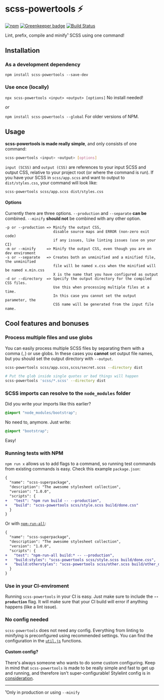 # scss-powertools :zap:
[![npm](https://img.shields.io/npm/v/scss-powertools.svg)](https://www.npmjs.com/package/scss-powertools)
[![Greenkeeper badge](https://badges.greenkeeper.io/Tutrox/scss-powertools.svg)](https://greenkeeper.io/)
[![Build Status](https://travis-ci.org/Tutrox/scss-powertools.svg?branch=master)](https://travis-ci.org/Tutrox/scss-powertools)

Lint, prefix, compile and minify¹ SCSS using one command!

## Installation
### As a development dependency

`npm install scss-powertools --save-dev`

### Use once (locally)

`npx scss-powertools <input> <output> [options]` No install needed!

_or_

`npm install scss-powertools --global` For older versions of NPM.

## Usage
**scss-powertools is made really simple**, and only consists of one command:

```bash
scss-powertools <input> <output> [options]
```

`input (SCSS)` and `output (CSS)` are references to your input SCSS and output CSS, relative to your project root (or where the command is run). If you have your SCSS in `scss/app.scss` and want to output to `dist/styles.css`, your command will look like:

```
scss-powertools scss/app.scss dist/styles.css
```

#### Options
Currently there are three options. `--production` and `--separate` **can be** combined. `--minify` **should not** be combined with any other option.

```
-p or --production => Minify the output CSS,
                      disable source maps and ERROR (non-zero exit code)
                      if any issues, like linting issues (use on your CI)
-m or --minify     => Minify the output CSS, even though you are on dev enviroment
-s or --separate   => Creates both an unminified and a minified file, the unminified
                      file will be named x.css when the minified will be named x.min.css
                      X is the name that you have configured as output
-d or --directory  => Specify the output directory for the compiled CSS files.
                      Use this when processing multiple files at a time.
                      In this case you cannot set the output parameter, the
                      CSS name will be generated from the input file name.
```

## Cool features and bonuses

### Process multiple files and use globs

You can easily process multiple SCSS files by separating them with a comma (`,`) or use globs.
In these cases you **cannot** set output file names, but you should set the output directory with `--output`.

```bash
scss-powertools scss/app.scss,scss/secret.scss --directory dist
```

```bash
# Put the glob inside single quotes or bad things will happen
scss-powertools 'scss/*.scss' --directory dist
```

### SCSS imports can resolve to the `node_modules` folder

Did you write your imports like this earlier?

```scss
@import "node_modules/bootstrap";
```

No need to, anymore. Just write:

```scss
@import "bootstrap";
```

Easy!

### Running tests with NPM

`npm run x` allows us to add flags to a command, so running test commands from existing commands is easy. Check this example `package.json`:

```diff
{
  "name": "scss-superpackage",
  "description": "The awesome stylesheet collection",
  "version": "1.0.0",
  "scripts": {
+   "test": "npm run build -- --production",
+   "build": "scss-powertools scss/style.scss build/done.css"
  }
}
```

Or with [`npm-run-all`](https://www.npmjs.com/package/npm-run-all):

```diff
{
  "name": "scss-superpackage",
  "description": "The awesome stylesheet collection",
  "version": "1.0.0",
  "scripts": {
+   "test": "npm-run-all build:* -- --production",
+   "build:styles": "scss-powertools scss/style.scss build/done.css",
+   "build:otherstyles": "scss-powertools scss/other.scss build/other_done.css"
  }
}
```

### Use in your CI-enviroment

Running `scss-powertools` in your CI is easy. Just make sure to include the **`--production`** flag. It will make sure that your CI build will error if anything happens (like a lint issue).

### No config needed

`scss-powertools` does not need any config. Everything from linting to minifying is preconfigured using recommended settings. You can find the configuration in the [`util.js`](https://github.com/Tutrox/scss-powertools/blob/master/lib/util.js) functions.

#### Custom config?

There's always someone who wants to do some custom configuring. Keep in mind that `scss-powertools` is made to be really simple and fast to get up and running, and therefore isn't super-configurable! Stylelint config is in [consideration](https://github.com/Tutrox/scss-powertools/issues/24).

---

¹Only in production or using `--minify`
